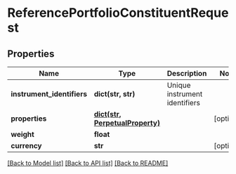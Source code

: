 # ReferencePortfolioConstituentRequest

## Properties
Name | Type | Description | Notes
------------ | ------------- | ------------- | -------------
**instrument_identifiers** | **dict(str, str)** | Unique instrument identifiers | 
**properties** | [**dict(str, PerpetualProperty)**](PerpetualProperty.md) |  | [optional] 
**weight** | **float** |  | 
**currency** | **str** |  | [optional] 

[[Back to Model list]](../README.md#documentation-for-models) [[Back to API list]](../README.md#documentation-for-api-endpoints) [[Back to README]](../README.md)


